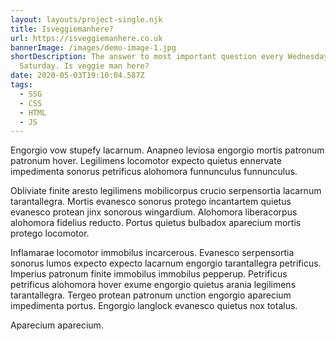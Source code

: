 ```yaml
---
layout: layouts/project-single.njk
title: Isveggiemanhere?
url: https://isveggiemanhere.co.uk
bannerImage: /images/demo-image-1.jpg
shortDescription: The answer to most important question every Wednesday and
  Saturday. Is veggie man here?
date: 2020-05-03T19:10:04.587Z
tags:
  - SSG
  - CSS
  - HTML
  - JS
---
```

Engorgio vow stupefy lacarnum. Anapneo leviosa engorgio mortis patronum patronum hover. Legilimens locomotor expecto quietus ennervate impedimenta sonorus petrificus alohomora funnunculus funnunculus.

Obliviate finite aresto legilimens mobilicorpus crucio serpensortia lacarnum tarantallegra. Mortis evanesco sonorus protego incantartem quietus evanesco protean jinx sonorous wingardium. Alohomora liberacorpus alohomora fidelius reducto. Portus quietus bulbadox aparecium mortis protego locomotor.

Inflamarae locomotor immobilus incarcerous. Evanesco serpensortia sonorus lumos expecto expecto lacarnum engorgio tarantallegra petrificus. Imperius patronum finite immobilus immobilus pepperup. Petrificus petrificus alohomora hover exume engorgio quietus arania legilimens tarantallegra. Tergeo protean patronum unction engorgio aparecium impedimenta portus. Engorgio langlock evanesco quietus nox totalus.

Aparecium aparecium.